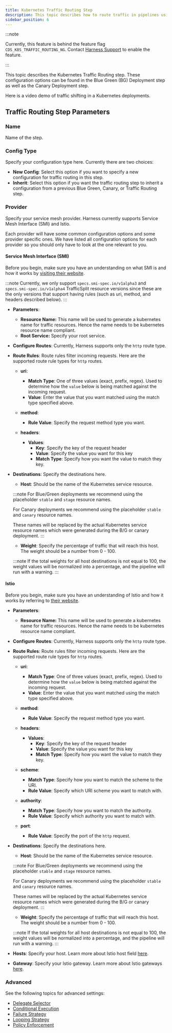 ```yaml
---
title: Kubernetes Traffic Routing Step
description: This topic describes how to route traffic in pipelines using the traffic routing step.
sidebar_position: 6
---
```


:::note

Currently, this feature is behind the feature flag `CDS_K8S_TRAFFIC_ROUTING_NG`. Contact [Harness Support](mailto:support@harness.io) to enable the feature.

:::

This topic describes the Kubernetes Traffic Routing step. These configuration options can be found in the Blue Green (BG) Deployment step as well as the Canary Deployment step. 

Here is a video demo of traffic shifting in a Kubernetes deployments.

<DocVideo src="https://www.loom.com/share/b1cf1db3300946b9b8fe48ae85bbfc26?sid=bef8f5d9-af26-4f24-a7ad-f244ac724572" />

## Traffic Routing Step Parameters

### Name
 
Name of the step.

### Config Type

Specify your configuration type here. Currently there are two choices:

* **New Config**: Select this option if you want to specify a new configuration for traffic routing in this step.
* **Inherit**: Select this option if you want the traffic routing step to inherit a configuration from a previous Blue Green, Canary, or Traffic Routing step.  

### Provider

Specify your service mesh provider. Harness currently supports Service Mesh Interface (SMI) and Istio. 

Each provider will have some common configuration options and some provider specific ones. We have listed all configuration options for each provider so you should only have to look at the one relevant to you.

#### Service Mesh Interface (SMI)

Before you begin, make sure you have an understanding on what SMI is and how it works by [visiting their website](https://smi-spec.io/). 

:::note
Currently, we only support `specs.smi-spec.io/v1alpha3` and `specs.smi-spec.io/v1alpha4` TrafficSplit resource versions since these are the only versions that support having rules (such as uri, method, and headers described below).
:::

* **Parameters**:
    * **Resource Name:** This name will be used to generate a kubernetes name for traffic resources. Hence the name needs to be kubernetes resource name compliant. 
    * **Root Service:** Specify your root service.

* **Configure Routes**: Currently, Harness supports only the `http` route type.

* **Route Rules**: Route rules filter incoming requests. Here are the supported route rule types for `http` routes.

    * **uri**:
        * **Match Type**: One of three values (exact, prefix, regex). Used to determine how the `value` below is being matched against the incoming request.
        * **Value**: Enter the value that you want matched using the match type specified above. 

    * **method**:
        * **Rule Value**: Specify the request method type you want.

    * **headers**:
        * **Values**:
            - **Key**: Specify the key of the request header
            - **Value**: Specify the value you want for this key
            - **Match Type**: Specify how you want the value to match they key. 

* **Destinations**: Specify the destinations here.

    * **Host**: Should be the name of the Kubernetes service resource.

    :::note 
    For Blue/Green deployments we recommend using the placeholder `stable` and `stage` resource names.

    For Canary deployments we recommend using the placeholder `stable` and `canary` resource names.

    These names will be replaced by the actual Kubernetes service resource names which were generated during the B/G or canary deployment.
    :::

    * **Weight**: Specify the percentage of traffic that will reach this host. The weight should be a number from 0 - 100.

    :::note
    If the total weights for all host destinations is not equal to 100, the weight values will be normalized into a percentage, and the pipeline will run with a warning.
    :::

#### Istio

Before you begin, make sure you have an understanding of Istio and how it works by referring to [their website](https://istio.io/latest/about/service-mesh/).

* **Parameters**:
    * **Resource Name:** This name will be used to generate a kubernetes name for traffic resources. Hence the name needs to be kubernetes resource name compliant. 

* **Configure Routes**: Currently, Harness supports only the `http` route type.

* **Route Rules**: Route rules filter incoming requests. Here are the supported route rule types for `http` routes.

    * **uri**:
        * **Match Type**: One of three values (exact, prefix, regex). Used to determine how the `value` below is being matched against the incoming request.
        * **Value**: Enter the value that you want matched using the match type specified above. 

    * **method**:
        * **Rule Value**: Specify the request method type you want.

    * **headers**:
        * **Values**:
            - **Key**: Specify the key of the request header
            - **Value**: Specify the value you want for this key
            - **Match Type**: Specify how you want the value to match they key. 
    
    * **scheme**:
        * **Match Type**: Specify how you want to match the scheme to the URI.
        * **Rule Value**: Specify which URI scheme you want to match with.

    * **authority**:
        * **Match Type**: Specify how you want to match the authority.
        * **Rule Value**: Specify which authority you want to match with.

    * **port**: 
        * **Rule Value**: Specify the port of the `http` request.
  
* **Destinations**: Specify the destinations here.

    * **Host**: Should be the name of the Kubernetes service resource.

    :::note 
    For Blue/Green deployments we recommend using the placeholder `stable` and `stage` resource names.

    For Canary deployments we recommend using the placeholder `stable` and `canary` resource names.

    These names will be replaced by the actual Kubernetes service resource names which were generated during the B/G or canary deployment.
    :::

    * **Weight**: Specify the percentage of traffic that will reach this host. The weight should be a number from 0 - 100.

    :::note
    If the total weights for all host destinations is not equal to 100, the weight values will be normalized into a percentage, and the pipeline will run with a warning.
    :::

* **Hosts**: Specify your host. Learn more about Istio host field [here](https://istio.io/latest/docs/concepts/traffic-management/#the-hosts-field).

* **Gateway**: Specify your Istio gateway. Learn more about Istio gateways [here](https://istio.io/latest/docs/reference/config/networking/gateway/).

### Advanced

See the following topics for advanced settings:

* [Delegate Selector](/docs/platform/delegates/manage-delegates/select-delegates-with-selectors)
* [Conditional Execution](/docs/platform/pipelines/step-skip-condition-settings)
* [Failure Strategy](/docs/platform/pipelines/failure-handling/define-a-failure-strategy-on-stages-and-steps)
* [Looping Strategy](/docs/platform/pipelines/looping-strategies/looping-strategies-matrix-repeat-and-parallelism)
* [Policy Enforcement](/docs/platform/governance/policy-as-code/harness-governance-overview)